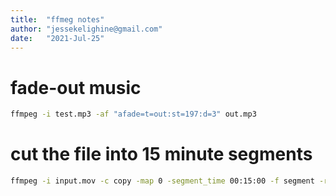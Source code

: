```yaml
---
title:  "ffmeg notes"
author: "jessekelighine@gmail.com"
date:   "2021-Jul-25"
---
```


# fade-out music

```sh
ffmpeg -i test.mp3 -af "afade=t=out:st=197:d=3" out.mp3
```

# cut the file into 15 minute segments

```sh
ffmpeg -i input.mov -c copy -map 0 -segment_time 00:15:00 -f segment -reset_timestamps 1 teil%02d.mov
```
